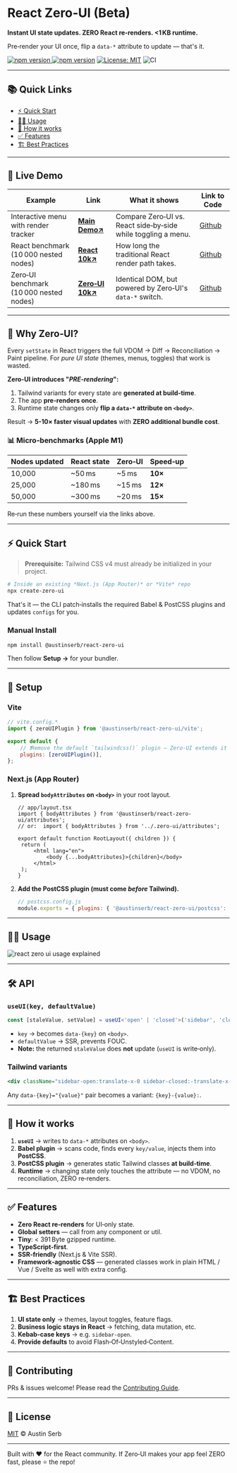 # React Zero‑UI (Beta)

**Instant UI state updates. ZERO React re‑renders. <1 KB runtime.**

Pre‑render your UI once, flip a `data-*` attribute to update — that's it.

<a href="https://bundlephobia.com/package/@austinserb/react-zero-ui@1.0.19" target="_blank" rel="noopener noreferrer"><img src="https://badgen.net/bundlephobia/minzip/@austinserb/react-zero-ui@1.0.19" alt="npm version" /> </a><a href="https://www.npmjs.com/package/@austinserb/react-zero-ui" target="_blank" rel="noopener noreferrer"><img src="https://img.shields.io/npm/v/@austinserb/react-zero-ui" alt="npm version" /></a> <a href="https://opensource.org/licenses/MIT" target="_blank" rel="noopener noreferrer"><img src="https://img.shields.io/badge/License-MIT-yellow.svg" alt="License: MIT" /></a> ![CI](https://github.com/austin1serb/react-zero-ui/actions/workflows/ci.yml/badge.svg?branch=main)

---

## 📚 Quick Links

- [⚡️ Quick Start](#️-quick-start)
- [🏄‍♂️ Usage](#-usage)
- [🧬 How it works](#-how-it-works)
- [✅ Features](#-features)
- [🏗 Best Practices](#-best-practices)

---

## 🚀 Live Demo

| Example                                 | Link                                                                                                                                                        | What it shows                                                 | Link to Code                                                                                                                                        |
| --------------------------------------- | ----------------------------------------------------------------------------------------------------------------------------------------------------------- | ------------------------------------------------------------- | --------------------------------------------------------------------------------------------------------------------------------------------------- |
| Interactive menu with render tracker    | <a href="https://react-zero-ui.vercel.app/" target="_blank" rel="noopener noreferrer"><strong>Main Demo↗</strong></a>                                      | Compare Zero‑UI vs. React side‑by‑side while toggling a menu. | <a href="https://github.com/Austin1serb/React-Zero-UI/tree/main/examples/demo" target="_blank" rel="noopener noreferrer">Github</a>                 |
| React benchmark (10 000 nested nodes)   | <a href="https://react-zero-ui.vercel.app/react" target="_blank" rel="noopener noreferrer"><strong>React 10k↗</strong></a>                                 | How long the traditional React render path takes.             | <a href="https://github.com/Austin1serb/React-Zero-UI/tree/main/examples/demo/src/app/react" target="_blank" rel="noopener noreferrer">Github</a>   |
| Zero‑UI benchmark (10 000 nested nodes) | <a href="https://react-zero-ui.vercel.app/zero-ui" target="_blank" rel="noopener noreferrer"><strong style="text-align: nowrap;">Zero‑UI 10k↗</strong></a> | Identical DOM, but powered by Zero‑UI's `data-*` switch.      | <a href="https://github.com/Austin1serb/React-Zero-UI/tree/main/examples/demo/src/app/zero-ui" target="_blank" rel="noopener noreferrer">Github</a> |

---

## 🧐 Why Zero‑UI?

Every `setState` in React triggers the full VDOM → Diff → Reconciliation → Paint pipeline. For _pure UI state_ (themes, menus, toggles) that work is wasted.

**Zero‑UI introduces "_PRE‑rendering_":**

1. Tailwind variants for every state are **generated at build‑time**.
2. The app **pre‑renders once**.
3. Runtime state changes only **flip a `data-*` attribute on `<body>`**.

Result → **5-10× faster visual updates** with **ZERO additional bundle cost**.

### 📊 Micro‑benchmarks (Apple M1)

| Nodes updated | React state | Zero‑UI | Speed‑up |
| ------------- | ----------- | ------- | -------- |
| 10,000        | \~50 ms     | \~5 ms  | **10×**  |
| 25,000        | \~180 ms    | \~15 ms | **12×**  |
| 50,000        | \~300 ms    | \~20 ms | **15×**  |

Re‑run these numbers yourself via the links above.

---

## ⚡️ Quick Start

> **Prerequisite:** Tailwind CSS v4 must already be initialized in your project.

```bash
# Inside an existing *Next.js (App Router)* or *Vite* repo
npx create-zero-ui
```

That's it — the CLI patch‑installs the required Babel & PostCSS plugins and updates `configs` for you.

### Manual Install

```bash
npm install @austinserb/react-zero-ui
```

Then follow **Setup →** for your bundler.

---

## 🔧 Setup

### Vite

```js
// vite.config.*
import { zeroUIPlugin } from '@austinserb/react-zero-ui/vite';

export default {
	// ❗️Remove the default `tailwindcss()` plugin — Zero‑UI extends it internally
	plugins: [zeroUIPlugin()],
};
```

### Next.js (App Router)

1. **Spread `bodyAttributes` on `<body>`** in your root layout.

   ```tsx
   // app/layout.tsx
   import { bodyAttributes } from '@austinserb/react-zero-ui/attributes';
   // or:  import { bodyAttributes } from '../.zero-ui/attributes';

   export default function RootLayout({ children }) {
   	return (
   		<html lang="en">
   			<body {...bodyAttributes}>{children}</body>
   		</html>
   	);
   }
   ```

2. **Add the PostCSS plugin (must come _before_ Tailwind).**

   ```js
   // postcss.config.js
   module.exports = { plugins: { '@austinserb/react-zero-ui/postcss': {}, tailwindcss: {} } };
   ```

---

## 🏄‍♂️ Usage

![react zero ui usage explained](docs/assets/useui-explained.webp)

---

## 🛠 API

### `useUI(key, defaultValue)`

```ts
const [staleValue, setValue] = useUI<'open' | 'closed'>('sidebar', 'closed');
```

- `key` → becomes `data-{key}` on `<body>`.
- `defaultValue` → SSR, prevents FOUC.
- **Note:** the returned `staleValue` does **not** update (`useUI` is write‑only).

### Tailwind variants

```jsx
<div className="sidebar-open:translate-x-0 sidebar-closed:-translate-x-full" />
```

Any `data-{key}="{value}"` pair becomes a variant: `{key}-{value}:`.

---

## 🧬 How it works

1. **`useUI`** → writes to `data-*` attributes on `<body>`.
2. **Babel plugin** → scans code, finds every `key/value`, injects them into **PostCSS**.
3. **PostCSS plugin** → generates static Tailwind classes **at build‑time**.
4. **Runtime** → changing state only touches the attribute — no VDOM, no reconciliation, ZERO re‑renders.

---

## ✅ Features

- **Zero React re‑renders** for UI‑only state.
- **Global setters** — call from any component or util.
- **Tiny**: < 391 Byte gzipped runtime.
- **TypeScript‑first**.
- **SSR‑friendly** (Next.js & Vite SSR).
- **Framework‑agnostic CSS** — generated classes work in plain HTML / Vue / Svelte as well with extra config.

---

## 🏗 Best Practices

1. **UI state only** → themes, layout toggles, feature flags.
2. **Business logic stays in React** → fetching, data mutation, etc.
3. **Kebab‑case keys** → e.g. `sidebar-open`.
4. **Provide defaults** to avoid Flash‑Of‑Unstyled‑Content.

---

## 🤝 Contributing

PRs & issues welcome! Please read the [Contributing Guide](CONTRIBUTING.md).

---

## 📜 License

[MIT](LICENSE) © Austin Serb

---

Built with ❤️ for the React community. If Zero‑UI makes your app feel ZERO fast, please ⭐️ the repo!
